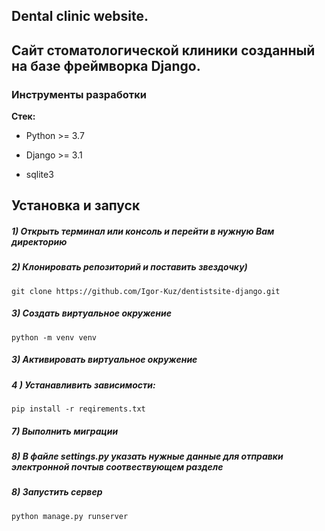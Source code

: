 ## Dental clinic website. 
## Сайт стоматологической клиники созданный на базе фреймворка Django.


### Инструменты разработки
 
**Стек:**

- Python >= 3.7 

 - Django >= 3.1

 - sqlite3


## Установка и запуск

##### 1) Открыть терминал или консоль и перейти в нужную Вам директорию

##### 2) Клонировать репозиторий и поставить звездочку)

    git clone https://github.com/Igor-Kuz/dentistsite-django.git

##### 3) Создать виртуальное окружение

    python -m venv venv
    
##### 3) Активировать виртуальное окружение


##### 4 ) Устанавливить зависимости:

    pip install -r reqirements.txt

##### 7) Выполнить миграции


##### 8) В файле settings.py указать нужные данные для отправки электронной почтыв соотвествующем разделе
   
    
##### 8) Запустить сервер

    python manage.py runserver


